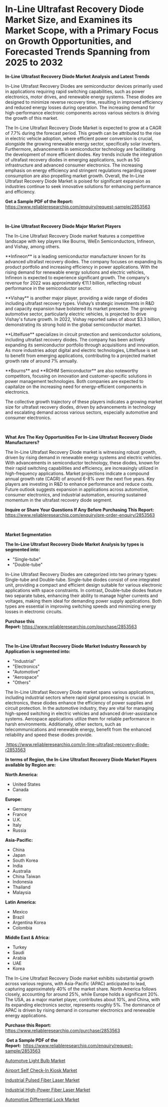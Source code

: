 <p><h1>In-Line Ultrafast Recovery Diode Market Size, and Examines its Market Scope, with a Primary Focus on Growth Opportunities, and Forecasted Trends Spanning from 2025 to 2032</h1></p><p><strong>In-Line Ultrafast Recovery Diode Market Analysis and Latest Trends</strong></p>
<p><p>In-Line Ultrafast Recovery Diodes are semiconductor devices primarily used in applications requiring rapid switching capabilities, such as power electronics, motor drives, and renewable energy systems. These diodes are designed to minimize reverse recovery time, resulting in improved efficiency and reduced energy losses during operation. The increasing demand for high-performance electronic components across various sectors is driving the growth of this market.</p><p>The In-Line Ultrafast Recovery Diode Market is expected to grow at a CAGR of 7.7% during the forecast period. This growth can be attributed to the rise in electric vehicle adoption, where efficient power conversion is crucial, alongside the growing renewable energy sector, specifically solar inverters. Furthermore, advancements in semiconductor technology are facilitating the development of more efficient diodes. Key trends include the integration of ultrafast recovery diodes in emerging applications, such as 5G infrastructure and advanced consumer electronics. The increasing emphasis on energy efficiency and stringent regulations regarding power consumption are also propelling market growth. Overall, the In-Line Ultrafast Recovery Diode Market is poised for significant expansion as industries continue to seek innovative solutions for enhancing performance and efficiency.</p></p>
<p><strong>Get a Sample PDF of the Report:&nbsp;</strong> <a href="https://www.reliableresearchiq.com/enquiry/request-sample/2853563?utm_campaign=1123&utm_medium=2&utm_source=Github&utm_content=ia&utm_term=12032025&utm_id=in-line-ultrafast-recovery-diode">https://www.reliableresearchiq.com/enquiry/request-sample/2853563</a></p>
<p>&nbsp;</p>
<p><strong>In-Line Ultrafast Recovery Diode Major Market Players</strong></p>
<p><p>The In-Line Ultrafast Recovery Diode market features a competitive landscape with key players like Bourns, WeEn Semiconductors, Infineon, and Vishay, among others. </p><p>**Infineon** is a leading semiconductor manufacturer known for its advanced ultrafast recovery diodes. The company focuses on expanding its product portfolio and increasing efficiency in power applications. With the rising demand for renewable energy solutions and electric vehicles, Infineon is expected to experience significant growth. The company's revenue for 2022 was approximately €11.1 billion, reflecting robust performance in the semiconductor sector.</p><p>**Vishay** is another major player, providing a wide range of diodes including ultrafast recovery types. Vishay’s strategic investments in R&D and capacity expansion have bolstered its market presence. The growing automotive sector, particularly electric vehicles, is projected to drive Vishay's future growth. In 2022, Vishay reported sales of about $3.3 billion, demonstrating its strong hold in the global semiconductor market.</p><p>**Littelfuse** specializes in circuit protection and semiconductor solutions, including ultrafast recovery diodes. The company has been actively expanding its semiconductor portfolio through acquisitions and innovation. As more industries adopt digital and electric technologies, Littelfuse is set to benefit from emerging applications, contributing to a projected market growth rate of around 7% annually. </p><p>**Bourns** and **ROHM Semiconductor** are also noteworthy competitors, focusing on innovation and customer-specific solutions in power management technologies. Both companies are expected to capitalize on the increasing need for energy-efficient components in electronics.</p><p>The collective growth trajectory of these players indicates a growing market size for ultrafast recovery diodes, driven by advancements in technology and escalating demand across various sectors, especially automotive and consumer electronics.</p></p>
<p>&nbsp;</p>
<p><strong>What Are The Key Opportunities For In-Line Ultrafast Recovery Diode Manufacturers?</strong></p>
<p><p>The In-Line Ultrafast Recovery Diode market is witnessing robust growth, driven by rising demand in renewable energy systems and electric vehicles. With advancements in semiconductor technology, these diodes, known for their rapid switching capabilities and efficiency, are increasingly utilized in high-frequency applications. Market projections indicate a compound annual growth rate (CAGR) of around 6-8% over the next five years. Key players are investing in R&D to enhance performance and reduce costs. Future outlook suggests expansion in applications across automotive, consumer electronics, and industrial automation, ensuring sustained momentum in the ultrafast recovery diode segment.</p></p>
<p><strong>Inquire or Share Your Questions If Any Before Purchasing This Report:</strong> <a href="https://www.reliableresearchiq.com/enquiry/pre-order-enquiry/2853563?utm_campaign=1123&utm_medium=2&utm_source=Github&utm_content=ia&utm_term=12032025&utm_id=in-line-ultrafast-recovery-diode">https://www.reliableresearchiq.com/enquiry/pre-order-enquiry/2853563</a></p>
<p>&nbsp;</p>
<p><strong>Market Segmentation</strong></p>
<p><strong>The In-Line Ultrafast Recovery Diode Market Analysis by types is segmented into:</strong></p>
<p><ul><li>"Single-tube"</li><li>"Double-tube"</li></ul></p>
<p><p>In-Line Ultrafast Recovery Diodes are categorized into two primary types: Single-tube and Double-tube. Single-tube diodes consist of one integrated unit, providing a compact and efficient design suitable for various electronic applications with space constraints. In contrast, Double-tube diodes feature two separate tubes, enhancing their ability to manage higher currents and voltages, making them ideal for demanding power supply applications. Both types are essential in improving switching speeds and minimizing energy losses in electronic circuits.</p></p>
<p><strong>Purchase this Report:&nbsp;</strong><a href="https://www.reliableresearchiq.com/purchase/2853563?utm_campaign=1123&utm_medium=2&utm_source=Github&utm_content=ia&utm_term=12032025&utm_id=in-line-ultrafast-recovery-diode">https://www.reliableresearchiq.com/purchase/2853563</a></p>
<p>&nbsp;</p>
<p><strong>The In-Line Ultrafast Recovery Diode Market Industry Research by Application is segmented into:</strong></p>
<p><ul><li>"Industrial"</li><li>"Electronics"</li><li>"Automotive"</li><li>"Aerospace"</li><li>"Others"</li></ul></p>
<p><p>The In-Line Ultrafast Recovery Diode market spans various applications, including industrial sectors where rapid signal processing is crucial. In electronics, these diodes enhance the efficiency of power supplies and circuit protection. In the automotive industry, they are vital for managing high-speed switching in electric vehicles and advanced driver-assistance systems. Aerospace applications utilize them for reliable performance in harsh environments. Additionally, other sectors, such as telecommunications and renewable energy, benefit from the enhanced reliability and speed these diodes provide.</p></p>
<p><a href="https://www.reliableresearchiq.com/in-line-ultrafast-recovery-diode-r2853563?utm_campaign=1123&utm_medium=2&utm_source=Github&utm_content=ia&utm_term=12032025&utm_id=in-line-ultrafast-recovery-diode">&nbsp;https://www.reliableresearchiq.com/in-line-ultrafast-recovery-diode-r2853563</a></p>
<p><strong>In terms of Region, the In-Line Ultrafast Recovery Diode Market Players available by Region are:</strong></p>
<p>
    <p> <strong> North America: </strong>
        <ul>
            <li>United States</li>
            <li>Canada</li>
        </ul>
        </p> 
    <p> <strong> Europe: </strong>
        <ul>
            <li>Germany</li>
            <li>France</li>
            <li>U.K.</li>
            <li>Italy</li>
            <li>Russia</li>
        </ul>
        </p> 
    <p> <strong> Asia-Pacific: </strong>
        <ul>
            <li>China</li>
            <li>Japan</li>
            <li>South Korea</li>
            <li>India</li>
            <li>Australia</li>
            <li>China Taiwan</li>
            <li>Indonesia</li>
            <li>Thailand</li>
            <li>Malaysia</li>
        </ul>
        </p> 
    <p> <strong> Latin America: </strong>
        <ul>
            <li>Mexico</li>
            <li>Brazil</li>
            <li>Argentina Korea</li>
            <li>Colombia</li>
        </ul>
        </p> 
    <p> <strong> Middle East & Africa: </strong>
        <ul>
            <li>Turkey</li>
            <li>Saudi</li>
            <li>Arabia</li>
            <li>UAE</li>
            <li>Korea</li>
        </ul>
    </p>
    </p>
<p><p>The In-Line Ultrafast Recovery Diode market exhibits substantial growth across various regions, with Asia-Pacific (APAC) anticipated to lead, capturing approximately 40% of the market share. North America follows closely, accounting for around 25%, while Europe holds a significant 20%. The USA, as a major market player, contributes about 10%, and China, with its expanding electronics sector, represents roughly 5%. The dominance of APAC is driven by rising demand in consumer electronics and renewable energy applications.</p></p>
<p><strong>Purchase this Report: </strong><a href="https://www.reliableresearchiq.com/purchase/2853563?utm_campaign=1123&utm_medium=2&utm_source=Github&utm_content=ia&utm_term=12032025&utm_id=in-line-ultrafast-recovery-diode">https://www.reliableresearchiq.com/purchase/2853563</a></p>
<p>&nbsp;<strong>Get a Sample PDF of the Report:&nbsp;&nbsp;</strong><a href="https://www.reliableresearchiq.com/enquiry/request-sample/2853563?utm_campaign=1123&utm_medium=2&utm_source=Github&utm_content=ia&utm_term=12032025&utm_id=in-line-ultrafast-recovery-diode">https://www.reliableresearchiq.com/enquiry/request-sample/2853563</a></p>
<p><strong></strong></p>
<p><p><a href="https://github.com/nkbaroga/Market-Research-Report-List-1/blob/main/automotve-light-bulb-market.md?utm_campaign=1123&utm_medium=2&utm_source=Github&utm_content=ia&utm_term=12032025&utm_id=in-line-ultrafast-recovery-diode">Automotve Light Bulb Market</a></p><p><a href="https://github.com/elvutedipela/Market-Research-Report-List-1/blob/main/airport-self-check-in-kiosk-market.md?utm_campaign=1123&utm_medium=2&utm_source=Github&utm_content=ia&utm_term=12032025&utm_id=in-line-ultrafast-recovery-diode">Airport Self Check-In Kiosk Market</a></p><p><a href="https://github.com/ritooesiaba/Market-Research-Report-List-1/blob/main/industrial-pulsed-fiber-laser-market.md?utm_campaign=1123&utm_medium=2&utm_source=Github&utm_content=ia&utm_term=12032025&utm_id=in-line-ultrafast-recovery-diode">Industrial Pulsed Fiber Laser Market</a></p><p><a href="https://github.com/sawrovpipolo/Market-Research-Report-List-1/blob/main/industrial-high-power-fiber-laser-market.md?utm_campaign=1123&utm_medium=2&utm_source=Github&utm_content=ia&utm_term=12032025&utm_id=in-line-ultrafast-recovery-diode">Industrial High-Power Fiber Laser Market</a></p><p><a href="https://github.com/aarajlyre/Market-Research-Report-List-1/blob/main/automotive-differential-lock-market.md?utm_campaign=1123&utm_medium=2&utm_source=Github&utm_content=ia&utm_term=12032025&utm_id=in-line-ultrafast-recovery-diode">Automotive Differential Lock Market</a></p></p>